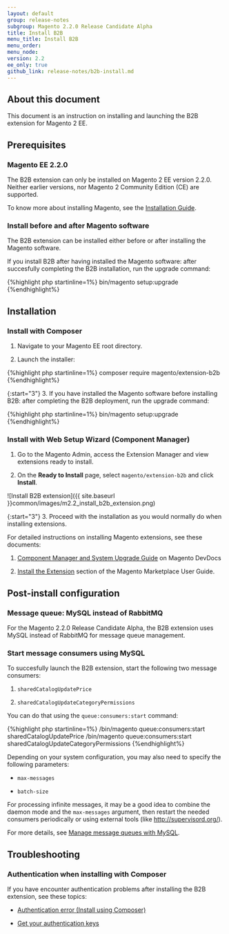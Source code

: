 ```yaml
---
layout: default
group: release-notes
subgroup: Magento 2.2.0 Release Candidate Alpha
title: Install B2B
menu_title: Install B2B
menu_order:
menu_node:
version: 2.2
ee_only: true
github_link: release-notes/b2b-install.md
---
```


## About this document

This document is an instruction on installing and launching the B2B extension for Magento 2 EE.

## Prerequisites

### Magento EE 2.2.0

The B2B extension can only be installed on Magento 2 EE version 2.2.0. Neither earlier versions, nor Magento 2 Community Edition (CE) are supported.

To know more about installing Magento, see the [Installation Guide](http://devdocs.magento.com/guides/v2.0/install-gde/bk-install-guide.html).

### Install before and after Magento software

The B2B extension can be installed either before or after installing the Magento software.

If you install B2B after having installed the Magento software: after succesfully completing the B2B installation, run the upgrade command:

{%highlight php startinline=1%}
bin/magento setup:upgrade
{%endhighlight%}

## Installation

### Install with Composer

1. Navigate to your Magento EE root directory.

2. Launch the installer:

{%highlight php startinline=1%}
composer require magento/extension-b2b
{%endhighlight%}

{:start="3"}
3. If you have installed the Magento software before installing B2B: after completing the B2B deployment, run the upgrade command:

{%highlight php startinline=1%}
bin/magento setup:upgrade
{%endhighlight%}

### Install with Web Setup Wizard (Component Manager)

1. Go to the Magento Admin, access the Extension Manager and view extensions ready to install.

2. On the **Ready to Install** page, select `magento/extension-b2b` and click **Install**.

![Install B2B extension]({{ site.baseurl }}common/images/m2.2_install_b2b_extension.png)

{:start="3"}
3. Proceed with the installation as you would normally do when installing extensions.

For detailed instructions on installing Magento extensions, see these documents:

1. [Component Manager and System Upgrade Guide]({{page.baseurl}}comp-mgr/bk-compman-upgrade-guide.html) on Magento DevDocs

2. [Install the Extension](http://docs.magento.com/marketplace/user_guide/quick-tour/install-extension.html) section of the Magento Marketplace User Guide.

## Post-install configuration

### Message queue: MySQL instead of RabbitMQ

For the Magento 2.2.0 Release Candidate Alpha, the B2B extension uses MySQL instead of RabbitMQ for message queue management.

### Start message consumers using MySQL

To succesfully launch the B2B extension, start the following two message consumers:

1. `sharedCatalogUpdatePrice`

2. `sharedCatalogUpdateCategoryPermissions`

You can do that using the `queue:consumers:start` command:

{%highlight php startinline=1%}
/bin/magento queue:consumers:start sharedCatalogUpdatePrice
/bin/magento queue:consumers:start sharedCatalogUpdateCategoryPermissions
{%endhighlight%}

Depending on your system configuration, you may also need to specify the following parameters:

* `max-messages`

* `batch-size`

For processing infinite messages, it may be a good idea to combine the daemon mode and the `max-messages` argument, then restart the needed consumers periodically or using external tools (like http://supervisord.org/).

For more details, see [Manage message queues with MySQL]({{page.baseurl}}config-guide/mq/manage-mysql.html).

## Troubleshooting

### Authentication when installing with Composer

If you have encounter authentication problems after installing the B2B extension, see these topics:

* [Authentication error (Install using Composer)]({{page.baseurl}}install-gde/install/cli/install-cli-sample-data-composer.html)

* [Get your authentication keys]({{page.baseurl}}install-gde/prereq/connect-auth.html)
